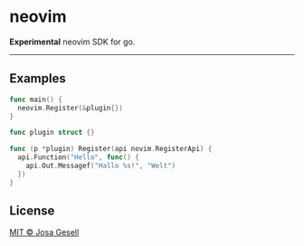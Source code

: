 # neovim

**Experimental** neovim SDK for go.

---

## Examples

```go
func main() {
  neovim.Register(&plugin{})
}

func plugin struct {}

func (p *plugin) Register(api novim.RegisterApi) {
  api.Function("Hello", func() {
    api.Out.Messagef("Hallo %s!", "Welt")
  })
}
```

## License

[MIT © Josa Gesell](LICENSE)

